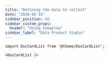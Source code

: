 ```yaml
---
title: "Defining the data to collect"
date: "2020-02-15"
sidebar_position: 60
sidebar_custom_props:
  header: "Using Snowplow"
sidebar_label: "Data Product Studio"
---
```


```mdx-code-block
import DocCardList from '@theme/DocCardList';

<DocCardList />
```
